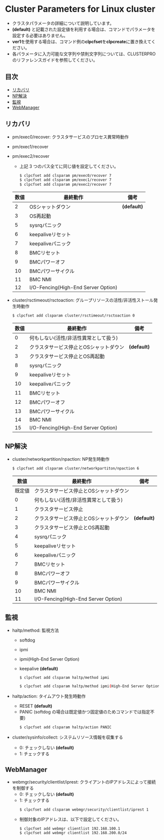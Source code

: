 # Cluster Parameters for Linux cluster
- クラスタパラメータの詳細について説明しています。
- **(default)** と記載された設定値を利用する場合は、コマンドでパラメータを設定する必要はありません。
- **ver1**を使用する場合は、コマンド例の**clpcfset**を**clpcreate**に置き換えてください。
- 各パラメータに入力可能な文字列や禁則文字列については、CLUSTERPRO のリファレンスガイドを参照してください。

## 目次
- [リカバリ](#リカバリ)
- [NP解決](#NP解決)
- [監視](#監視)
- [WebManager](#WebManager)

## リカバリ
- pm/exec0/recover: クラスタサービスのプロセス異常時動作
- pm/exec1/recover
- pm/exec2/recover
  - 上記 3 つのパス全てに同じ値を設定してください。
    ```bash
    $ clpcfset add clsparam pm/exec0/recover 7
    $ clpcfset add clsparam pm/exec1/recover 7
    $ clpcfset add clsparam pm/exec2/recover 7
    ```
  |数値|最終動作|備考|
  |----|---------|--|
  |   2|OSシャットダウン|**(default)**|
  |   3|OS再起動||
  |   5|sysrqパニック||
  |   6|keepaliveリセット||
  |   7|keepaliveパニック||
  |   8|BMCリセット||
  |   9|BMCパワーオフ||
  |  10|BMCパワーサイクル||
  |  11|BMC NMI||
  |  12|I/O-Fencing(High-End Server Option)||

- cluster/rsctimeout/rsctoaction: グループリソースの活性/非活性ストール発生時動作
  ```bash
  $ clpcfset add clsparam cluster/rsctimeout/rsctoaction 0
  ```
  |数値|最終動作|備考|
  |----|---------|--|
  |   0|何もしない(活性/非活性異常として扱う)||
  |   2|クラスタサービス停止とOSシャットダウン|**(default)**|
  |   3|クラスタサービス停止とOS再起動||
  |   8|sysrqパニック||
  |   9|keepaliveリセット||
  |  10|keepaliveパニック||
  |  11|BMCリセット||
  |  12|BMCパワーオフ||
  |  13|BMCパワーサイクル||
  |  14|BMC NMI||
  |  15|I/O-Fencing(High-End Server Option)||

## NP解決
- cluster/networkpartition/npaction: NP発生時動作
  ```bash
  $ clpcfset add clsparam cluster/networkpartiton/npaction 6
  ```
  |数値|最終動作|備考|
  |----|---------|--|
  |既定値|クラスタサービス停止とOSシャットダウン||
  |   0|何もしない(活性/非活性異常として扱う)||
  |   1|クラスタサービス停止||
  |   2|クラスタサービス停止とOSシャットダウン|**(default)**|
  |   3|クラスタサービス停止とOS再起動||
  |   4|sysrqパニック||
  |   5|keepaliveリセット||
  |   6|keepaliveパニック||
  |   7|BMCリセット||
  |   8|BMCパワーオフ||
  |   9|BMCパワーサイクル||
  |  10|BMC NMI||
  |  11|I/O-Fencing(High-End Server Option)||

## 監視
- haltp/method: 監視方法
  - softdog
  - ipmi
  - ipmi(High-End Server Option)
  - keepalive **(default)**
    ```bash
    $ clpcfset add clsparam haltp/method ipmi
    ```

    ```bash
    $ clpcfset add clsparam haltp/method ipmi(High-End Server Option)
    ```
    
- haltp/action: タイムアウト発生時動作
  - RESET **(default)**
  - PANIC (softdog の場合は既定値かつ固定値のためコマンドでは指定不要)
    ```bash
    $ clpcfset add clsparam haltp/action PANIC
    ```

- cluster/sysinfo/collect: システムリソース情報を収集する
  - 0: チェックしない **(default)**
  - 1: チェックする

## WebManager
- webmgr/security/clientlist/iprest: クライアントのIPアドレスによって接続を制御する
  - 0: チェックしない **(default)**
  - 1: チェックする
    ```
    $ clpcfset add clsparam webmgr/security/clientlist/iprest 1
    ```
  - 制御対象のIPアドレスは、以下で設定してください。 
    ```
    $ clpcfset add webmgr clientlist 192.168.100.1
    $ clpcfset add webmgr clientlist 192.168.200.0/24
    ```
